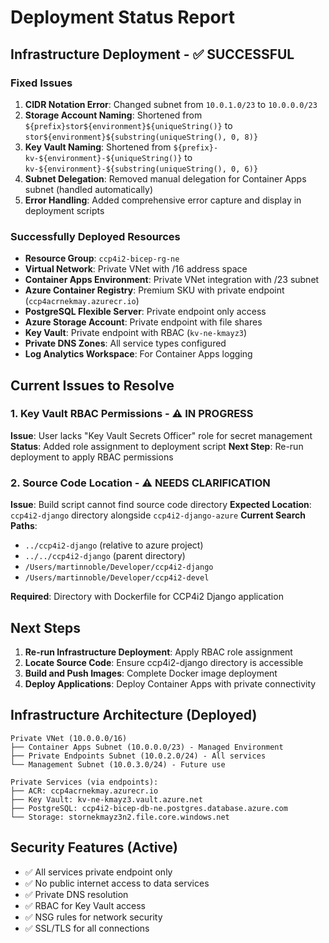 # Deployment Status Report

## Infrastructure Deployment - ✅ SUCCESSFUL

### Fixed Issues
1. **CIDR Notation Error**: Changed subnet from `10.0.1.0/23` to `10.0.0.0/23`
2. **Storage Account Naming**: Shortened from `${prefix}stor${environment}${uniqueString()}` to `stor${environment}${substring(uniqueString(), 0, 8)}`
3. **Key Vault Naming**: Shortened from `${prefix}-kv-${environment}-${uniqueString()}` to `kv-${environment}-${substring(uniqueString(), 0, 6)}`
4. **Subnet Delegation**: Removed manual delegation for Container Apps subnet (handled automatically)
5. **Error Handling**: Added comprehensive error capture and display in deployment scripts

### Successfully Deployed Resources
- **Resource Group**: `ccp4i2-bicep-rg-ne`
- **Virtual Network**: Private VNet with /16 address space
- **Container Apps Environment**: Private VNet integration with /23 subnet
- **Azure Container Registry**: Premium SKU with private endpoint (`ccp4acrnekmay.azurecr.io`)
- **PostgreSQL Flexible Server**: Private endpoint only access
- **Azure Storage Account**: Private endpoint with file shares
- **Key Vault**: Private endpoint with RBAC (`kv-ne-kmayz3`)
- **Private DNS Zones**: All service types configured
- **Log Analytics Workspace**: For Container Apps logging

## Current Issues to Resolve

### 1. Key Vault RBAC Permissions - ⚠️ IN PROGRESS
**Issue**: User lacks "Key Vault Secrets Officer" role for secret management
**Status**: Added role assignment to deployment script
**Next Step**: Re-run deployment to apply RBAC permissions

### 2. Source Code Location - ⚠️ NEEDS CLARIFICATION
**Issue**: Build script cannot find source code directory
**Expected Location**: `ccp4i2-django` directory alongside `ccp4i2-django-azure`
**Current Search Paths**:
- `../ccp4i2-django` (relative to azure project)
- `../../ccp4i2-django` (parent directory)
- `/Users/martinnoble/Developer/ccp4i2-django`
- `/Users/martinnoble/Developer/ccp4i2-devel`

**Required**: Directory with Dockerfile for CCP4i2 Django application

## Next Steps

1. **Re-run Infrastructure Deployment**: Apply RBAC role assignment
2. **Locate Source Code**: Ensure ccp4i2-django directory is accessible
3. **Build and Push Images**: Complete Docker image deployment
4. **Deploy Applications**: Deploy Container Apps with private connectivity

## Infrastructure Architecture (Deployed)

```
Private VNet (10.0.0.0/16)
├── Container Apps Subnet (10.0.0.0/23) - Managed Environment
├── Private Endpoints Subnet (10.0.2.0/24) - All services
└── Management Subnet (10.0.3.0/24) - Future use

Private Services (via endpoints):
├── ACR: ccp4acrnekmay.azurecr.io
├── Key Vault: kv-ne-kmayz3.vault.azure.net
├── PostgreSQL: ccp4i2-bicep-db-ne.postgres.database.azure.com
└── Storage: stornekmayz3n2.file.core.windows.net
```

## Security Features (Active)
- ✅ All services private endpoint only
- ✅ No public internet access to data services
- ✅ Private DNS resolution
- ✅ RBAC for Key Vault access
- ✅ NSG rules for network security
- ✅ SSL/TLS for all connections